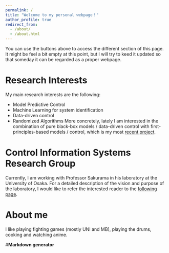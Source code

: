 ```yaml
---
permalink: /
title: "Welcome to my personal webpage！"
author_profile: true
redirect_from: 
  - /about/
  - /about.html
---
```


You can use the buttons above to access the different section of this page. It might be feel a bit empty at this point, but I will try to keed it updated so that someday it can be regarded as a proper webpage.

Research Interests
======
My main research interests are the following:
* Model Predictive Control
* Machine Learning for system identification
* Data-driven control
* Randomized Algorithms
More concretely, lately I am interested in the combination of pure black-box models / data-driven control with first-principles-based models / control, which is my most [recent project](https://carnererodaniel.github.io/academicpages.github.io/projects/2025-03-01-project-1).

Control Information Systems Research Group
======
Currently, I am working with Professor Sakurama in his laboratory at the University of Osaka. For a detailed description of the vision and purpose of the laboratory, I would like to refer the interested reader to the [following page](https://sites.google.com/view/sakuramakazunori-en/research).

About me
======
I like playing fighting games (mostly UNI and MB), playing the drums, cooking and watching anime.

#**Markdown generator**

